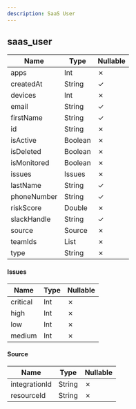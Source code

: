 ```yaml
---
description: SaaS User
---
```

saas_user
---------

| **Name**    | **Type**     | **Nullable** |
| ----------- | ------------ | ------------ |
| apps        | Int          | &cross;      |
| createdAt   | String       | &check;      |
| devices     | Int          | &cross;      |
| email       | String       | &check;      |
| firstName   | String       | &check;      |
| id          | String       | &cross;      |
| isActive    | Boolean      | &cross;      |
| isDeleted   | Boolean      | &cross;      |
| isMonitored | Boolean      | &cross;      |
| issues      | Issues       | &cross;      |
| lastName    | String       | &check;      |
| phoneNumber | String       | &check;      |
| riskScore   | Double       | &cross;      |
| slackHandle | String       | &check;      |
| source      | Source       | &cross;      |
| teamIds     | List<String> | &cross;      |
| type        | String       | &cross;      |

#### Issues
| **Name** | **Type** | **Nullable** |
| -------- | -------- | ------------ |
| critical | Int      | &cross;      |
| high     | Int      | &cross;      |
| low      | Int      | &cross;      |
| medium   | Int      | &cross;      |

#### Source
| **Name**      | **Type** | **Nullable** |
| ------------- | -------- | ------------ |
| integrationId | String   | &cross;      |
| resourceId    | String   | &cross;      |
